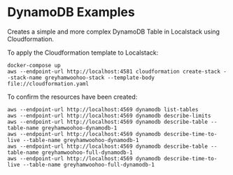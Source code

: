 # DynamoDB Examples
Creates a simple and more complex DynamoDB Table in Localstack using Cloudformation. 

To apply the Cloudformation template to Localstack:

```
docker-compose up
aws --endpoint-url http://localhost:4581 cloudformation create-stack --stack-name greyhamwoohoo-stack --template-body file://cloudformation.yaml
```

To confirm the resources have been created:

```
aws --endpoint-url http://localhost:4569 dynamodb list-tables
aws --endpoint-url http://localhost:4569 dynamodb describe-limits
aws --endpoint-url http://localhost:4569 dynamodb describe-table --table-name greyhamwoohoo-dynamodb-1
aws --endpoint-url http://localhost:4569 dynamodb describe-time-to-live --table-name greyhamwoohoo-dynamodb-1
aws --endpoint-url http://localhost:4569 dynamodb describe-table --table-name greyhamwoohoo-full-dynamodb-1
aws --endpoint-url http://localhost:4569 dynamodb describe-time-to-live --table-name greyhamwoohoo-full-dynamodb-1
```
